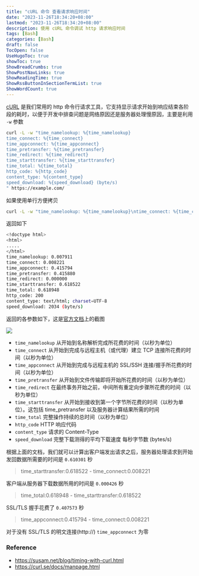 ```yaml
---
title: "cURL 命令 查看请求响应时间"
date: "2023-11-26T18:34:20+08:00"
lastmod: "2023-11-26T18:34:20+08:00"
description: 使用 cURL 命令调试 http 请求响应时间
tags: [Bash]
categories: [Bash]
draft: false
TocOpen: false
UseHugoToc: true
showToc: true
ShowBreadCrumbs: true
ShowPostNavLinks: true
ShowReadingTime: true
ShowRssButtonInSectionTermList: true
ShowWordCount: true
---
```


[cURL](https://github.com/curl/curl) 是我们常用的 http 命令行请求工具，它支持显示请求开始到响应结束各阶段的耗时，以便于开发中排查问题是网络原因还是服务器处理慢原因，主要是利用 `-w` 参数

```bash
curl -L -w "time_namelookup: %{time_namelookup}
time_connect: %{time_connect}
time_appconnect: %{time_appconnect}
time_pretransfer: %{time_pretransfer}
time_redirect: %{time_redirect}
time_starttransfer: %{time_starttransfer}
time_total: %{time_total}
http_code: %{http_code}
content_type: %{content_type}
speed_download: %{speed_download} (byte/s)
" https://example.com/
```

如果使用单行方便拷贝

```bash
curl -L -w "time_namelookup: %{time_namelookup}\ntime_connect: %{time_connect}\ntime_appconnect: %{time_appconnect}\ntime_pretransfer: %{time_pretransfer}\ntime_redirect: %{time_redirect}\ntime_starttransfer: %{time_starttransfer}\ntime_total: %{time_total}\nhttp_code: %{http_code}\ncontent_type: %{content_type}\nspeed_download: %{speed_download} (byte/s)\n" https://example.com/
```

返回如下

```bash
<!doctype html>
<html>
.....
</html>
time_namelookup: 0.007911
time_connect: 0.008221
time_appconnect: 0.415794
time_pretransfer: 0.415880
time_redirect: 0.000000
time_starttransfer: 0.618522
time_total: 0.618948
http_code: 200
content_type: text/html; charset=UTF-8
speed_download: 2034 (byte/s)
```

返回的各参数如下，这是[官方文档](https://curl.se/docs/manpage.html)上的截图

![](../images/image_20231126162446.png)

- `time_namelookup` 从开始到名称解析完成所花费的时间（以秒为单位）
- `time_connect` 从开始到完成与远程主机（或代理）建立 TCP 连接所花费的时间（以秒为单位）
- `time_appconnect` 从开始到完成与远程主机的 SSL/SSH 连接/握手所花费的时间（以秒为单位）
- `time_pretransfer` 从开始到文件传输即将开始所花费的时间（以秒为单位）
- `time_redirect` 在最终事务开始之前，中间所有重定向步骤所花费的时间（以秒为单位）
- `time_starttransfer` 从开始到接收到第一个字节所花费的时间（以秒为单位）。这包括 time_pretransfer 以及服务器计算结果所需的时间
- `time_total` 完整操作持续的总时间（以秒为单位）
- `http_code` HTTP 响应代码
- `content_type` 请求的 Content-Type
- `speed_download` 完整下载测得的平均下载速度 每秒字节数 (bytes/s)

根据上面的文档，我们就可以计算出客户端发出请求之后，服务器处理请求到开始发回数据所需要的时间是 `0.610301` 秒

> time_starttransfer:0.618522 - time_connect:0.008221

客户端从服务器下载数据所用的时间是 `0.000426` 秒

> time_total:0.618948 - time_starttransfer:0.618522

SSL/TLS 握手花费了 `0.407573` 秒

> time_appconnect:0.415794 - time_connect:0.008221

对于没有 SSL/TLS 的明文连接(http://) `time_appconnect` 为零

### Reference

- https://susam.net/blog/timing-with-curl.html
- https://curl.se/docs/manpage.html
